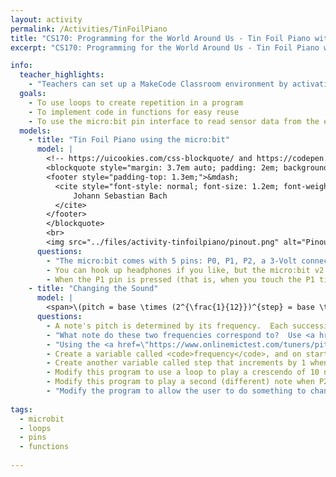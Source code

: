```yaml
---
layout: activity
permalink: /Activities/TinFoilPiano
title: "CS170: Programming for the World Around Us - Tin Foil Piano with the micro:bit"
excerpt: "CS170: Programming for the World Around Us - Tin Foil Piano with the micro:bit"

info:
  teacher_highlights:
    - "Teachers can set up a MakeCode Classroom environment by activating this <a href=\"../files/activity-tinfoilpiano/tinfoilpiano-20220705-0334-microbit-classroom-resume-activity.html\">template</a>."
  goals: 
    - To use loops to create repetition in a program
    - To implement code in functions for easy reuse
    - To use the micro:bit pin interface to read sensor data from the environment
  models:
    - title: "Tin Foil Piano using the micro:bit"
      model: |
        <!-- https://uicookies.com/css-blockquote/ and https://codepen.io/jonitrythall/pen/XbENPM-->
        <blockquote style="margin: 3.7em auto; padding: 2em; background: linear-gradient(white, white) padding-box, url(https://s3-us-west-2.amazonaws.com/s.cdpn.io/80625/sea.jpg) border-box  0 / cover; border: 2em solid transparent; box-shadow: 5px 3px 30px black; font-size: 1.4em; font-style: italic; line-height: 1.5; width: 40%;">There's nothing remarkable about (the piano).  All one has to do is hit the right keys at the right time and the instrument plays itself.
        <footer style="padding-top: 1.3em;">&mdash;
          <cite style="font-style: normal; font-size: 1.2em; font-weight: bold;">
              Johann Sebastian Bach
          </cite>
        </footer>
        </blockquote>
        <br>
        <img src="../files/activity-tinfoilpiano/pinout.png" alt="Pinout for the micro:bit to use headphones and allegator clips to tin foil pads">
      questions: 
        - "The micro:bit comes with 5 pins: P0, P1, P2, a 3-Volt connection, and an electrical ground.  We can measure the current on P0, P1, and P2, related to the voltage difference between the pin and ground.  With alligator clips, connect two pieces of tin foil to ground and P1."
        - You can hook up headphones if you like, but the micro:bit v2 has speakers built in!
        - When the P1 pin is pressed (that is, when you touch the P1 tin foil while touching the ground tin foil), play a sound.
    - title: "Changing the Sound"
      model: |
        <span>\(pitch = base \times (2^{\frac{1}{12}})^{step} = base \times 1.05946309436^{step}\)</span>
      questions: 
        - A note's pitch is determined by its frequency.  Each successive note can be calculated as a &quot;half step&quot; above or below a base frequency.  The formula is given above.  Using a calculator, what is the frequency of the note right above Middle C (which is 262 Hz), and the note right below Middle C?
        - "What note do these two frequencies correspond to?  Use <a href=\"https://pages.mtu.edu/~suits/notefreqs.html\">this table</a> to look up a note by its frequency."
        - "Using the <a href=\"https://www.onlinemictest.com/tuners/pitch-detector/\">online pitch detector</a>, sing &quot;do-re-me&quot; into the computer.  If you're not in the mood for singing, you can use this <a href=\"https://www.musicca.com/piano\">online piano player</a> instead.  What notes do you hear?  What frequencies are they?  Do higher frequencies correspond to higher pitched sounds or lower pitched sounds?"
        - Create a variable called <code>frequency</code>, and on start, set it to some note (like Middle C, or Concert A, which is 440 Hz).  Play that note when P1 is pressed.
        - Create another variable called step that increments by 1 when you press B, and decrements by 1 when you press A.  Then, calculate frequency using the formula above.
        - Modify this program to use a loop to play a crescendo of 10 notes when the A+B button is pressed, by setting <code>step</code> to <code>step + 1</code>, calling calculateFrequencies, and playing the resulting tone.
        - Modify this program to play a second (different) note when P2 is pressed.  You'll need a new variable to keep track of the frequency and step.
        - "Modify the program to allow the user to do something to change the beat (like shaking the microbit).  Start with one-eighth beat, and keep adding one-eighth until the beat reaches 2; then go back to one-eighth.  Hint: you can use an <code>if</code> statement to &quot;wrap around&quot; the value if it is 2, and add one-eighth to it otherwise (this is called an <code>else</code> statement)!"
        
tags:
  - microbit
  - loops
  - pins
  - functions
  
---
```


